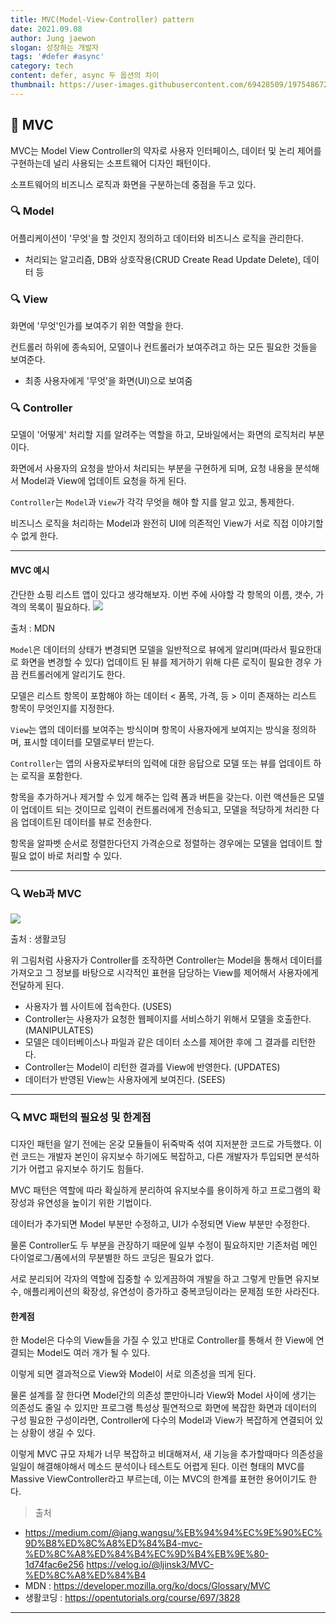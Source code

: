 ```yaml
---
title: MVC(Model-View-Controller) pattern
date: 2021.09.08
author: Jung jaewon
slogan: 성장하는 개발자
tags: '#defer #async'
category: tech
content: defer, async 두 옵션의 차이
thumbnail: https://user-images.githubusercontent.com/69428509/197548672-3eb24c3b-e99c-4de7-92f5-c983e5a847c9.jpg
---
```


## 📒 MVC

MVC는 Model View Controller의 약자로 사용자 인터페이스, 데이터 및 논리 제어를 구현하는데 널리 사용되는 소프트웨어 디자인 패턴이다.

소프트웨어의 비즈니스 로직과 화면을 구분하는데 중점을 두고 있다.

### 🔍 Model

어플리케이션이 '무엇'을 할 것인지 정의하고 데이터와 비즈니스 로직을 관리한다.

- 처리되는 알고리즘, DB와 상호작용(CRUD Create Read Update Delete), 데이터 등

### 🔍 View

화면에 '무엇'인가를 보여주기 위한 역할을 한다.

컨트롤러 하위에 종속되어, 모델이나 컨트롤러가 보여주려고 하는 모든 필요한 것들을 보여준다.

- 최종 사용자에게 '무엇'을 화면(UI)으로 보여줌

### 🔍 Controller

모델이 '어떻게' 처리할 지를 알려주는 역할을 하고, 모바일에서는 화면의 로직처리 부분이다.

화면에서 사용자의 요청을 받아서 처리되는 부분을 구현하게 되며, 요청 내용을 분석해서 Model과 View에 업데이트 요청을 하게 된다.

`Controller`는 `Model`과 `View`가 각각 무엇을 해야 할 지를 알고 있고, 통제한다.

비즈니스 로직을 처리하는 Model과 완전히 UI에 의존적인 View가 서로 직접 이야기할 수 없게 한다.

---

#### MVC 예시

간단한 쇼핑 리스트 앱이 있다고 생각해보자. 이번 주에 사야할 각 항목의 이름, 갯수, 가격의 목록이 필요하다.
![](https://images.velog.io/images/jungjaedev/post/82149414-5e4b-46a6-a977-d867a7165b6e/%E1%84%89%E1%85%B3%E1%84%8F%E1%85%B3%E1%84%85%E1%85%B5%E1%86%AB%E1%84%89%E1%85%A3%E1%86%BA%202021-09-04%20%E1%84%8B%E1%85%A9%E1%84%92%E1%85%AE%204.38.07.png)

출처 : MDN

`Model`은 데이터의 상태가 변경되면 모델을 일반적으로 뷰에게 알리며(따라서 필요한대로 화면을 변경할 수 있다) 업데이트 된 뷰를 제거하기 위해 다른 로직이 필요한 경우 가끔 컨트롤러에게 알리기도 한다.

모델은 리스트 항목이 포함해야 하는 데이터 < 품목, 가격, 등 > 이미 존재하는 리스트 항목이 무엇인지를 지정한다.

`View`는 앱의 데이터를 보여주는 방식이며 항목이 사용자에게 보여지는 방식을 정의하며, 표시할 데이터를 모델로부터 받는다.

`Controller`는 앱의 사용자로부터의 입력에 대한 응답으로 모델 또는 뷰를 업데이트 하는 로직을 포함한다.

항목을 추가하거나 제거할 수 있게 해주는 입력 폼과 버튼을 갖는다. 이런 액션들은 모델이 업데이트 되는 것이므로 입력이 컨트롤러에게 전송되고, 모델을 적당하게 처리한 다음 업데이트된 데이터를 뷰로 전송한다.

항목을 알파벳 순서로 정렬한다던지 가격순으로 정렬하는 경우에는 모델을 업데이트 할 필요 없이 바로 처리할 수 있다.

---

### 🔍 Web과 MVC

![](https://images.velog.io/images/jungjaedev/post/16230915-b12f-4c5b-8746-cf2c9940bfd6/%E1%84%89%E1%85%B3%E1%84%8F%E1%85%B3%E1%84%85%E1%85%B5%E1%86%AB%E1%84%89%E1%85%A3%E1%86%BA%202021-09-04%20%E1%84%8B%E1%85%A9%E1%84%92%E1%85%AE%204.44.25.png)

출처 : 생활코딩

위 그림처럼 사용자가 Controller를 조작하면 Controller는 Model을 통해서 데이터를 가져오고 그 정보를 바탕으로 시각적인 표현을 담당하는 View를 제어해서 사용자에게 전달하게 된다.

- 사용자가 웹 사이트에 접속한다. (USES)
- Controller는 사용자가 요청한 웹페이지를 서비스하기 위해서 모델을 호출한다. (MANIPULATES)
- 모델은 데이터베이스나 파일과 같은 데이터 소스를 제어한 후에 그 결과를 리턴한다.
- Controller는 Model이 리턴한 결과를 View에 반영한다. (UPDATES)
- 데이터가 반영된 View는 사용자에게 보여진다. (SEES)

---

### 🔍 MVC 패턴의 필요성 및 한계점

디자인 패턴을 알기 전에는 온갖 모듈들이 뒤죽박죽 섞여 지저분한 코드로 가득했다. 이런 코드는 개발자 본인이 유지보수 하기에도 복잡하고, 다른 개발자가 투입되면 분석하기가 어렵고 유지보수 하기도 힘들다.

MVC 패턴은 역할에 따라 확실하게 분리하여 유지보수를 용이하게 하고 프로그램의 확장성과 유연성을 높이기 위한 기법이다.

데이터가 추가되면 Model 부분만 수정하고, UI가 수정되면 View 부분만 수정한다.

물론 Controller도 두 부분을 관장하기 때문에 일부 수정이 필요하지만 기존처럼 메인 다이얼로그/폼에서의 무분별한 하드 코딩은 필요가 없다.

서로 분리되어 각자의 역할에 집중할 수 있게끔하여 개발을 하고 그렇게 만들면 유지보수, 애플리케이션의 확장성, 유연성이 증가하고 중복코딩이라는 문제점 또한 사라진다.

#### 한계점

한 Model은 다수의 View들을 가질 수 있고 반대로 Controller를 통해서 한 View에 연결되는 Model도 여러 개가 될 수 있다.

이렇게 되면 결과적으로 View와 Model이 서로 의존성을 띄게 된다.

물론 설계를 잘 한다면 Model간의 의존성 뿐만아니라 View와 Model 사이에 생기는 의존성도 줄일 수 있지만 프로그램 특성상 필연적으로 화면에 복잡한 화면과 데이터의 구성 필요한 구성이라면, Controller에 다수의 Model과 View가 복잡하게 연결되어 있는 상황이 생길 수 있다.

이렇게 MVC 규모 자체가 너무 복잡하고 비대해져서, 새 기능을 추가할때마다 의존성을 일일이 해결해야해서 메소드 분석이나 테스트도 어렵게 된다. 이런 형태의 MVC를 Massive ViewController라고 부르는데, 이는 MVC의 한계를 표현한 용어이기도 한다.

> 출처

- https://medium.com/@jang.wangsu/%EB%94%94%EC%9E%90%EC%9D%B8%ED%8C%A8%ED%84%B4-mvc-%ED%8C%A8%ED%84%B4%EC%9D%B4%EB%9E%80-1d74fac6e256
  https://velog.io/@ljinsk3/MVC-%ED%8C%A8%ED%84%B4
- MDN : https://developer.mozilla.org/ko/docs/Glossary/MVC
- 생활코딩 : https://opentutorials.org/course/697/3828

---
